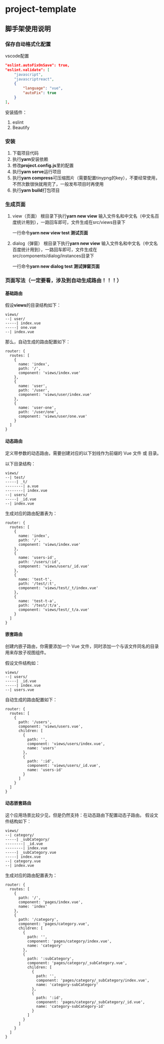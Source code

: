 # project-template

## 脚手架使用说明

### 保存自动格式化配置
vscode配置
```json
"eslint.autoFixOnSave": true,
"eslint.validate": [
    "javascript",
    "javascriptreact",
    {
        "language": "vue",
        "autoFix": true
    }
],
```
安装插件：
1. eslint
2. Beautify


### 安装
1. 下载项目代码
2. 执行**yarn**安装依赖
3. 修改**project.config.js**里的配置
4. 执行**yarn serve**运行项目
5. 执行**yarn compress**可压缩图片（需要配置tinypng的key），不要经常使用，不然次数很快就用完了，一般发布项目时再使用
6. 执行**yarn build**打包项目


### 生成页面
1. view（页面）
根目录下执行**yarn new view**
输入文件名和中文名（中文名百度统计用到），一路回车即可，文件生成在src/views目录下

    一行命令**yarn new view test 测试页面**

2. dialog（弹窗）
根目录下执行**yarn new view**
输入文件名和中文名（中文名百度统计用到），一路回车即可，文件生成在src/components/dialog/instances目录下

    一行命令**yarn new dialog test 测试弹窗页面**



### 页面写法（一定要看，涉及到自动生成路由！！！）
#### 基础路由
假设**views**的目录结构如下：
```
views/
--| user/
-----| index.vue
-----| one.vue
--| index.vue
```
那么，自动生成的路由配置如下：
```
router: {
  routes: [
    {
      name: 'index',
      path: '/',
      component: 'views/index.vue'
    },
    {
      name: 'user',
      path: '/user',
      component: 'views/user/index.vue'
    },
    {
      name: 'user-one',
      path: '/user/one',
      component: 'views/user/one.vue'
    }
  ]
}
```
#### 动态路由
定义带参数的动态路由，需要创建对应的以下划线作为前缀的 Vue 文件 或 目录。

以下目录结构：
```
views/
--| test/
-----| _t/
--------| a.vue
--------| index.vue
--| users/
-----| _id.vue
--| index.vue
```
生成对应的路由配置表为：
```
router: {
  routes: [
    {
      name: 'index',
      path: '/',
      component: 'views/index.vue'
    },
    {
      name: 'users-id',
      path: '/users/:id',
      component: 'views/users/_id.vue'
    },
    {
      name: 'test-t',
      path: '/test/:t',
      component: 'views/test/_t/index.vue'
    },
    {
      name: 'test-t-a',
      path: '/test/:t/a',
      component: 'views/test/_t/a.vue'
    }
  ]
}
```
#### 嵌套路由
创建内嵌子路由，你需要添加一个 Vue 文件，同时添加一个与该文件同名的目录用来存放子视图组件。

假设文件结构如：
```
views/
--| users/
-----| _id.vue
-----| index.vue
--| users.vue
```
自动生成的路由配置如下：
```
router: {
  routes: [
    {
      path: '/users',
      component: 'views/users.vue',
      children: [
        {
          path: '',
          component: 'views/users/index.vue',
          name: 'users'
        },
        {
          path: ':id',
          component: 'views/users/_id.vue',
          name: 'users-id'
        }
      ]
    }
  ]
}
```
#### 动态嵌套路由
这个应用场景比较少见，但是仍然支持：在动态路由下配置动态子路由。
假设文件结构如下：
```
views/
--| category/
-----| _subCategory/
--------| _id.vue
--------| index.vue
-----| _subCategory.vue
-----| index.vue
--| category.vue
--| index.vue
```
生成对应的路由配置表为：
```
router: {
  routes: [
    {
      path: '/',
      component: 'pages/index.vue',
      name: 'index'
    },
    {
      path: '/category',
      component: 'pages/category.vue',
      children: [
        {
          path: '',
          component: 'pages/category/index.vue',
          name: 'category'
        },
        {
          path: ':subCategory',
          component: 'pages/category/_subCategory.vue',
          children: [
            {
              path: '',
              component: 'pages/category/_subCategory/index.vue',
              name: 'category-subCategory'
            },
            {
              path: ':id',
              component: 'pages/category/_subCategory/_id.vue',
              name: 'category-subCategory-id'
            }
          ]
        }
      ]
    }
  ]
}
```